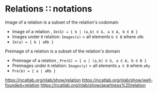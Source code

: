 # Relations ∷ notations

Image of a relation is a subset of the relation's codomain
- Image of a relation , `Im(G) = { b | (a,b) ∈ G, a ∈ A, b ∈ B }`
- Images under `R` relation: `Images(x)` = all elements `b ∈ B` where `xRb`
- `Im(a) = { b | aRb }`

Preimage of a relation is a subset of the relation's domain
- Preimage of a relation , `Pre(G) = { a | (a,b) ∈ G, a ∈ A, b ∈ B }`
- Preimages under `R` relation: `Images(y)` = all elements `a ∈ B` where `aRy`
- `Pre(b) = { a | aRb }`







https://ncatlab.org/nlab/show/relation
https://ncatlab.org/nlab/show/well-founded+relation
https://ncatlab.org/nlab/show/apartness%20relation

